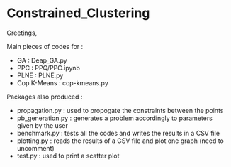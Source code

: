 # Constrained_Clustering

Greetings,

Main pieces of codes for :
- GA : Deap_GA.py
- PPC : PPQ/PPC.ipynb
- PLNE : PLNE.py
- Cop K-Means : cop-kmeans.py

Packages also produced :
- propagation.py : used to propogate the constraints between the points
- pb_generation.py : generates a problem accordingly to parameters given by the user
- benchmark.py : tests all the codes and writes the results in a CSV file
- plotting.py : reads the results of a CSV file and plot one graph (need to uncomment)
- test.py : used to print a scatter plot
